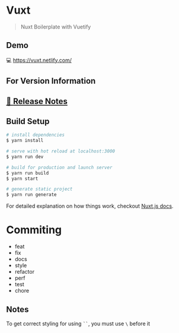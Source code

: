 # Vuxt

> Nuxt Boilerplate with Vuetify

## Demo

:computer: https://vuxt.netlify.com/

## For Version Information
## [📖 **Release Notes**](./CHANGELOG.md)

## Build Setup

``` bash
# install dependencies
$ yarn install

# serve with hot reload at localhost:3000
$ yarn run dev

# build for production and launch server
$ yarn run build
$ yarn start

# generate static project
$ yarn run generate
```

For detailed explanation on how things work, checkout [Nuxt.js docs](https://nuxtjs.org).


# Commiting
- feat
- fix
- docs
- style
- refactor
- perf
- test
- chore

## Notes

To get correct styling for using ` `` `, you must use `\` before it